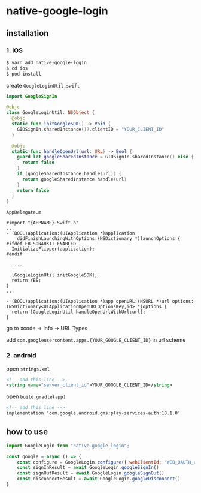 # native-google-login

## installation

### 1. iOS

```bash
$ yarn add native-google-login
$ cd ios
$ pod install
```

create `GoogleLoginUtil.swift`

```swift
import GoogleSignIn

@objc
class GoogleLoginUtil: NSObject {
  @objc
  static func initGoogleSDK() -> Void {
    GIDSignIn.sharedInstance()?.clientID = "YOUR_CLIENT_ID"
  }

  @objc
  static func handleOpenUrl(url: URL) -> Bool {
    guard let googleSharedInstance = GIDSignIn.sharedInstance() else {
      return false
    }
    if (googleSharedInstance.handle(url)) {
      return googleSharedInstance.handle(url)
    }
    return false
  }
}

```

`AppDelegate.m`
```objc
#import "{APPNAME}-Swift.h"
...
- (BOOL)application:(UIApplication *)application
    didFinishLaunchingWithOptions:(NSDictionary *)launchOptions {
#ifdef FB_SONARKIT_ENABLED
  InitializeFlipper(application);
#endif

  ....

  [GoogleLoginUtil initGoogleSDK];
  return YES;
}
...

- (BOOL)application:(UIApplication *)app openURL:(NSURL *)url options:(NSDictionary<UIApplicationOpenURLOptionsKey,id> *)options {
  return [GoogleLoginUtil handleOpenUrlWithUrl:url];
}
```

go to xcode -> info -> URL Types 

add `com.googleusercontent.apps.{YOUR_GOOGLE_CLIENT_ID}` in url scheme

### 2. android

open `strings.xml`

```xml
<!-- add this line -->
<string name="server_client_id">YOUR_GOOGLE_CLIENT_ID</string>
```

open `build.gradle(app)`

```xml
<!-- add this line -->
implementation 'com.google.android.gms:play-services-auth:18.1.0'
```

## how to use

```js
import GoogleLogin from "native-google-login";

const google = async () => {
    const configure = GoogleLogin.configure({ webClientId: "WEB_OAUTH_CLIENT_ID" }) // in android, you need to provide webClientId to get idToken
    const signInResult = await GoogleLogin.googleSignIn()
    const signOutResult = await GoogleLogin.googleSignOut()
    const disconnectResult = await GoogleLogin.googleDisconnect()
}
```